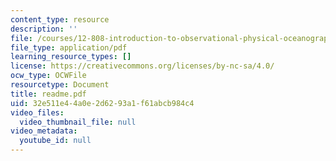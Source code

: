 ```yaml
---
content_type: resource
description: ''
file: /courses/12-808-introduction-to-observational-physical-oceanography-fall-2004/32e511e44a0e2d6293a1f61abcb984c4_readme.pdf
file_type: application/pdf
learning_resource_types: []
license: https://creativecommons.org/licenses/by-nc-sa/4.0/
ocw_type: OCWFile
resourcetype: Document
title: readme.pdf
uid: 32e511e4-4a0e-2d62-93a1-f61abcb984c4
video_files:
  video_thumbnail_file: null
video_metadata:
  youtube_id: null
---
```


